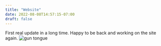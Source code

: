 ```yaml
---
title: "Website"
date: 2022-08-08T14:57:15-07:00
draft: false
---
```


First real update in a long time. Happy to be back and working on the site again.
![gun tongue](/guns.png)
